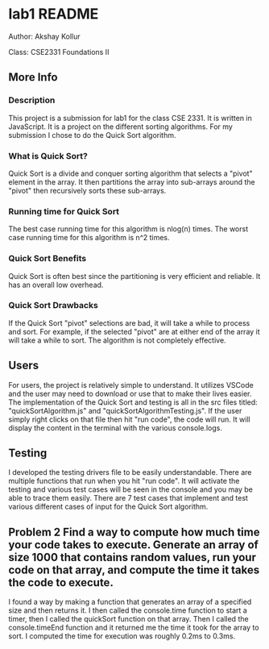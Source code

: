 # lab1 README
Author: Akshay Kollur

Class: CSE2331 Foundations II


## More Info

### Description
This project is a submission for lab1 for the class CSE 2331. It is written in JavaScript. It is a project on the different sorting algorithms. For my submission I chose to do the Quick Sort algorithm.

### What is Quick Sort?
Quick Sort is a divide and conquer sorting algorithm that selects a "pivot" element in the array. It then partitions the array into sub-arrays around the "pivot" then recursively sorts these sub-arrays. 

### Running time for Quick Sort
The best case running time for this algorithm is nlog(n) times. The worst case running time for this algorithm is n^2 times.

### Quick Sort Benefits
Quick Sort is often best since the partitioning is very efficient and reliable. It has an overall low overhead.

### Quick Sort Drawbacks
If the Quick Sort "pivot" selections are bad, it will take a while to process and sort. For example, if the selected "pivot" are at either end of the array it will take a while to sort. The algorithm is not completely effective.

## Users
For users, the project is relatively simple to understand. It utilizes VSCode and the user may need to download or use that to make their lives easier. The implementation of the Quick Sort and testing is all in the src files titled: "quickSortAlgorithm.js" and "quickSortAlgorithmTesting.js". If the user simply right clicks on that file then hit "run code", the code will run. It will display the content in the terminal with the various console.logs. 

## Testing
I developed the testing drivers file to be easily understandable. There are multiple functions that run when you hit "run code". It will activate the testing and various test cases will be seen in the console and you may be able to trace them easily. There are 7 test cases that implement and test various different cases of input for the Quick Sort algorithm.

## Problem 2 Find a way to compute how much time your code takes to execute. Generate an array of size 1000 that contains random values, run your code on that array, and compute the time it takes the code to execute.
I found a way by making a function that generates an array of a specified size and then returns it. I then called the console.time function to start a timer, then I called the quickSort function on that array. Then I called the console.timeEnd function and it returned me the time it took for the array to sort. I computed the time for execution was roughly 0.2ms to 0.3ms.
